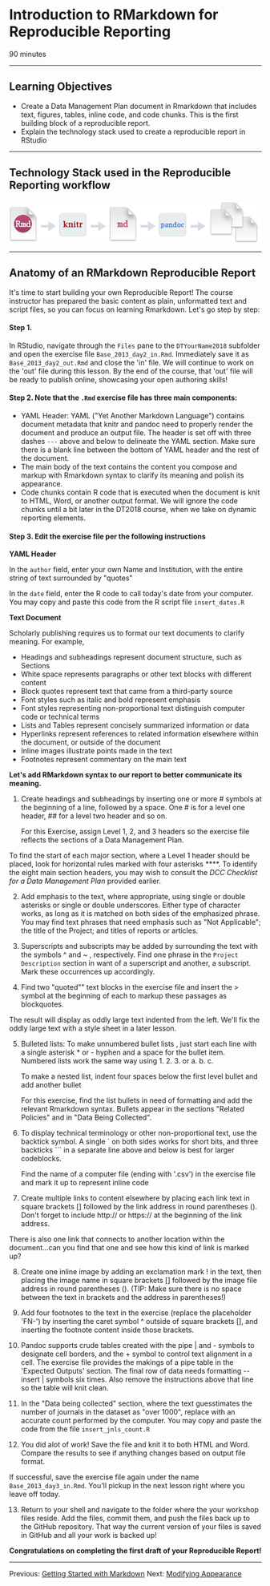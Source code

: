 #  Introduction to RMarkdown for Reproducible Reporting

90 minutes 

---------------------------------------------------

## Learning Objectives

* Create a Data Management Plan document in Rmarkdown that includes text, figures, tables, inline code, and code chunks. This is the first building block of a reproducible report.
* Explain the technology stack used to create a reproducible report in RStudio



----------------------------------------------------

## Technology Stack used in the Reproducible Reporting workflow

![RMarkdown workflow](img/rmarkdownflow.png)

*****

## Anatomy of an RMarkdown Reproducible Report

It's time to start building your own Reproducible Report! The course instructor has prepared the basic content as plain, unformatted text and script files, so you can focus on learning Rmarkdown. Let's go step by step:

#### Step 1. 

In RStudio, navigate through the `Files` pane to the `DTYourName2018` subfolder and open the exercise file `Base_2013_day2_in.Rmd`. Immediately save it as `Base_2013_day2_out.Rmd` and close the 'in' file. We will  continue to work on the 'out' file during this lesson.  By the end of the course, that 'out' file will be ready to publish online, showcasing your open authoring skills!

#### Step 2. Note that the `.Rmd` exercise file has three main components:

* YAML Header: YAML ("Yet Another Markdown Language") contains document metadata that knitr and pandoc need to properly render the document and produce an output file. The header is set off with three dashes `---` above and below to delineate the YAML section. Make sure there is a blank line between the bottom of YAML header and the rest of the document. 
* The main body of the text contains the content you compose and markup with Rmarkdown syntax to clarify its meaning and polish its appearance.
* Code chunks contain R code that is executed when the document is knit to HTML, Word, or another output format. We will ignore the code chunks until a bit later in the DT2018 course, when we take on dynamic reporting elements.


#### Step 3. Edit the exercise file per the following instructions 


**YAML Header**

In the `author` field, enter your own Name and Institution, with the entire string of text surrounded by "quotes"   

In the `date` field, enter the R code to call today's date from your computer. You may copy and paste this code from the R script file `insert_dates.R`


**Text Document**


Scholarly publishing requires us to format our text documents to clarify
meaning. For example,

* Headings and subheadings represent document structure, such as Sections
* White space represents paragraphs or other text blocks with different content
* Block quotes represent text that came from a third-party source
* Font styles such as italic and bold represent emphasis
* Font styles representing non-proportional text distinguish computer code or technical terms
* Lists and Tables represent concisely summarized information or data
* Hyperlinks represent references to related information elsewhere within the document, or outside of the document
* Inline images illustrate points made in the text
* Footnotes represent commentary on the main text


**Let's add RMarkdown syntax to our report to better communicate its meaning.** 


1. Create headings and subheadings by inserting one or more \# symbols at the beginning of a line, followed by a space. One \# is for a level one header, \#\# for a level two header and so on. 

    For this Exercise, assign Level 1, 2, and 3 headers so the exercise file reflects the sections of a Data Management Plan. 
    
To find the start of each major section, where a Level 1 header should be placed, look for horizontal rules marked with four asterisks \*\*\*\*.  To identify the eight main section headers, you may wish to consult the _DCC Checklist for a Data Management Plan_ provided earlier.

2. Add emphasis to the text, where appropriate, using single or double asterisks or single or double underscores. Either type of character works, as long as it is matched on both sides of the emphasized phrase. You may find text phrases that need emphasis such as "Not Applicable"; the title of the Project; and titles of reports or articles.

3. Superscripts and subscripts may be added by surrounding the text with the symbols \^ and \~ , respectively. Find one phrase in the `Project Description` section in want of a superscript and another, a subscript. Mark these occurrences up accordingly. 

4. Find two "quoted"" text blocks in the exercise file and insert the \> symbol at the beginning of each to markup these passages as blockquotes.

The result will display as oddly large text indented from the left. We'll fix the oddly large text with a style sheet in a later lesson.


5. Bulleted lists: To make unnumbered bullet lists , just start each line with a single asterisk \* or - hyphen and a space for the bullet item.  Numbered lists work the same way using 1. 2. 3. or a. b. c.  

    To make a nested list, indent four spaces below the first level bullet and add another bullet

    For this exercise, find the list bullets in need of formatting and add the relevant Rmarkdown syntax. Bullets appear in  the sections "Related Policies" and in "Data Being Collected".
    

6. To display technical terminology or other non-proportional text, use the backtick symbol. A single \` on both sides works for short bits, and  three backticks \`\`\` in a separate line above and below is best for larger codeblocks.  

    Find the name of a computer file (ending with '.csv') in the exercise file and mark it up to represent inline code
  
7. Create multiple links to content elsewhere by placing each link text in square brackets \[\] followed by the link address in round parentheses \(\). Don't forget to include http:// or https:// at the beginning of the link address. 

There is also one link that connects to another location within the document...can you find that one and see how this kind of link is marked up?

8. Create one inline image by adding an exclamation mark \! in the text, then
placing the image name  in square brackets \[\] followed by the image file
address in round parentheses \(\).  (TIP: Make sure there is no space between the text in brackets and the address in parentheses!)

9. Add four footnotes to the text in the exercise (replace the placeholder 'FN-') by inserting the caret symbol ^ outside of square brackets \[\], and inserting the footnote content inside those brackets.

10. Pandoc supports crude tables created with the pipe \| and \- symbols to designate cell borders, and the \+ symbol to control text alignment in a cell. The exercise file provides the makings of a pipe table in the 'Expected Outputs' section. The final row of data needs formatting -- insert | symbols six times. Also remove the instructions above that line so the table will knit clean. 

11. In the "Data being collected" section, where the text guesstimates the number of journals in the dataset as "over 1000", replace with an accurate count performed by the computer. You may copy and paste the code from the file `insert_jnls_count.R`

12. You did alot of work! Save the file and knit it to both HTML and Word. Compare the results to see if anything changes based on output file format.

If successful, save the exercise  file again under the name `Base_2013_day3_in.Rmd`. You'll pickup in the next lesson right where you leave off today.

13. Return to your shell and navigate to the folder where the your workshop files reside. Add the files, commit them, and push the files back up to the GitHub repository. That way the current version of your files is saved in GitHub and all your work is backed up!

**Congratulations on completing the first draft of your Reproducible Report!**

****


Previous: [Getting Started with Markdown](01-getting-started.html) Next: [Modifying Appearance](03-modifying-appearance.html)
